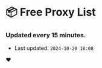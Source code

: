 # :package: Free Proxy List
### Updated every 15 minutes.

- Last updated: `2024-10-20 18:08`

:heart:
